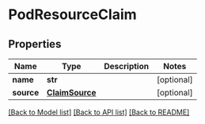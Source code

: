 # PodResourceClaim

## Properties
Name | Type | Description | Notes
------------ | ------------- | ------------- | -------------
**name** | **str** |  | [optional] 
**source** | [**ClaimSource**](ClaimSource.md) |  | [optional] 

[[Back to Model list]](../README.md#documentation-for-models) [[Back to API list]](../README.md#documentation-for-api-endpoints) [[Back to README]](../README.md)


